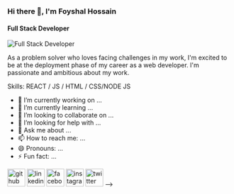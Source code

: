 ### Hi there 👋, I'm Foyshal Hossain
#### Full Stack Developer
![Full Stack Developer](https://scontent.fdac140-1.fna.fbcdn.net/v/t39.30808-6/272391287_2406604109482060_1934897915865948126_n.png?_nc_cat=100&ccb=1-5&_nc_sid=e3f864&_nc_ohc=tVU1Hn2XlhUAX9ZVghv&_nc_ht=scontent.fdac140-1.fna&oh=00_AT9EcmG3EZEgVO7zpxhU7yLa6GN6WEJUrE6IwlT9TR36kw&oe=61F3F2EB)

As a problem solver who loves facing challenges in my work, I'm excited to be at the deployment phase of my career as a web developer. I'm passionate and ambitious about my work.

Skills: REACT / JS / HTML / CSS/NODE JS

- 🔭 I’m currently working on ...
- 🌱 I’m currently learning ...
- 👯 I’m looking to collaborate on ...
- 🤔 I’m looking for help with ...
- 💬 Ask me about ...
- 📫 How to reach me: ...
- 😄 Pronouns: ...
- ⚡ Fun fact: ...

[<img src='https://cdn.jsdelivr.net/npm/simple-icons@3.0.1/icons/github.svg' alt='github' height='40'>](https://github.com/mfhbhuiyan)  [<img src='https://cdn.jsdelivr.net/npm/simple-icons@3.0.1/icons/linkedin.svg' alt='linkedin' height='40'>](https://www.linkedin.com/in/foyshal-bhuiyan-08745a205//)  [<img src='https://cdn.jsdelivr.net/npm/simple-icons@3.0.1/icons/facebook.svg' alt='facebook' height='40'>](https://www.facebook.com/foyshal.hossainbhuiyan/)  [<img src='https://cdn.jsdelivr.net/npm/simple-icons@3.0.1/icons/instagram.svg' alt='instagram' height='40'>](https://www.instagram.com/mfhbhuiyan//)  [<img src='https://cdn.jsdelivr.net/npm/simple-icons@3.0.1/icons/twitter.svg' alt='twitter' height='40'>](https://twitter.com/mfhbhuiyan) 
-->
